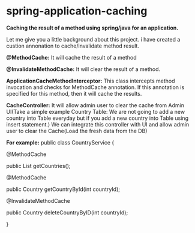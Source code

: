 # spring-application-caching

**Caching the result of a method using spring/java for an application.**

Let me give you a little background about this project. i have created a custion annonation to cache/invalidate method result.

**@MethodCache:** It will cache the result of a method

**@InvalidateMethodCache:** It will clear the result of a method.

**ApplicationCacheMethodInterceptor:** This class intercepts method invocation and checks for MethodCache annotation. If this annotation is specified for this method, then it will cache the results.

**CacheController:** It will allow admin user to clear the cache from Admin UI(Take a simple example Country Table: We are not going to add a new country into Table everyday but if you add a new country into Table using insert statement.)
We can integrate this controller with UI and allow admin user to clear the Cache(Load the fresh data from the DB)

**For example:**
public class CountryService {

  @MethodCache
 
  public List<Country> getCountries();
 

  @MethodCache
 
  public Country getCountryById(int countryId);

  @InvalidateMethodCache
 
  public Country deleteCountryByID(int countryId);

}
